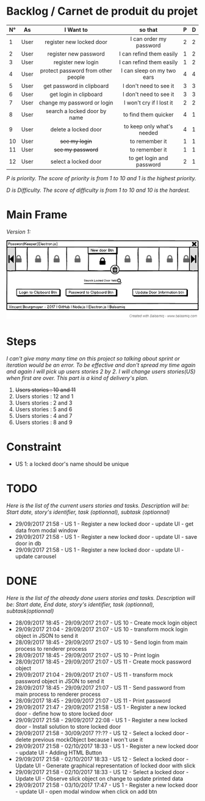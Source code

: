 # Backlog / Carnet de produit du projet


| N° |  As  |        I Want to                   | so that                    | P | D |
|:---|------|:----------------------------------:|:--------------------------:|---|---|
|  1 | User | register new locked door           | I can order my password    | 2 | 2 |
|  2 | User | register new password              | I can refind them easily   | 1 | 2 |
|  3 | User | register new login                 | I can refind them easily   | 1 | 2 |
|  4 | User | protect password from other people | I can sleep on my two ears | 4 | 4 |
|  5 | User | get password in clipboard          | I don't need to see it     | 3 | 3 |
|  6 | User | get login in clipboard             | I don't need to see it     | 3 | 3 |
|  7 | User | change my password or login        | I won't cry if I lost it   | 2 | 2 |
|  8 | User | search a locked door by name       | to find them quicker       | 4 | 1 |
|  9 | User | delete a locked door               | to keep only what's needed | 4 | 1 |
| 10 | User | ~~see my login~~                   | to remember it             | 1 | 1 |
| 11 | User | ~~see my password~~                | to remember it             | 1 | 1 |
| 12 | User | select a locked door               | to get login and password  | 2 | 1 |



_P is priority. The score of priority is from 1 to 10 and 1 is the highest priority._

_D is Difficulty. The score of difficulty is from 1 to 10 and 10 is the hardest._

# Main Frame 
_Version 1:_

![alt text](https://github.com/vince-bourgmayer/electron-test/blob/master/project-management/img/mainFrame-v1.png "Just an idea")


# Steps
_I can't give many many time on this project so talking about sprint or iteration would be an error.
To be effective and don't spread my time again and again I will pick up users stories 2 by 2.
I will change users stories(US) when first are over. This part is a kind of delivery's plan._

 1. ~~Users stories : 10 and 11~~
 2. Users stories : 12 and 1
 3. Users stories : 2 and 3
 4. Users stories : 5 and 6
 5. Users stories : 4 and 7
 6. Users stories : 8 and 9


# Constraint
 + US 1: a locked door's name should be unique

# TODO
_Here is the list of the current users stories and tasks.
Description will be: Start date, story's identifier, task (optionnal), subtask (optionnal)_


 + 29/09/2017 21:58 - US 1 - Register a new locked door - update UI - get data from modal window
 + 29/09/2017 21:58 - US 1 - Register a new locked door - update UI - save door in db
 + 29/09/2017 21:58 - US 1 - Register a new locked door - update UI - update carousel



# DONE
_Here is the list of the already done users stories and tasks.
Description will be: Start date, End date, story's identifier, task (optionnal), subtask(optionnal)_

 + 28/09/2017 18:45 - 29/09/2017 21:07 - US 10 - Create mock login object
 + 29/09/2017 21:04 - 29/09/2017 21:07 - US 10 - transform mock login object in JSON to send it
 + 28/09/2017 18:45 - 29/09/2017 21:07 - US 10 - Send login from main process to renderer process
 + 28/09/2017 18:45 - 29/09/2017 21:07 - US 10 - Print login
 + 28/09/2017 18:45 - 29/09/2017 21:07 - US 11 - Create mock password object
 + 29/09/2017 21:04 - 29/09/2017 21:07 - US 11 - transform mock password object in JSON to send it
 + 28/09/2017 18:45 - 29/09/2017 21:07 - US 11 - Send password from main process to renderer process
 + 28/09/2017 18:45 - 29/09/2017 21:07 - US 11 - Print password
 + 29/09/2017 21:47 - 29/09/2017 21:58 - US 1 - Register a new locked door - define how to store locked door
 + 29/09/2017 21:58 - 29/09/2017 22:08 - US 1 - Register a new locked door - Install solution to store locked door
 + 29/09/2017 21:58 - 30/09/2017 ??:?? - US 12 - Select a locked door - delete previous mockObject because I won't use it
 + 29/09/2017 21:58 - 02/10/2017 18:33 - US 1 - Register a new locked door - update UI - Adding HTML Button
 + 29/09/2017 21:58 - 02/10/2017 18:33 - US 12 - Select a locked door - Update UI - Generate graphical representation of locked door with slick
 + 29/09/2017 21:58 - 02/10/2017 18:33 - US 12 - Select a locked door - Update UI - Observe slick object on change to update printed data
 + 29/09/2017 21:58 - 03/10/2017 17:47 - US 1 - Register a new locked door - update UI - open modal window when click on add btn
